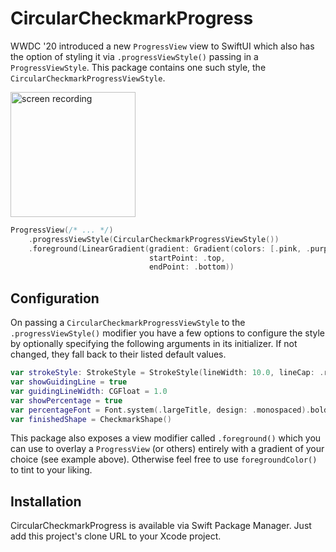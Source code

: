 # CircularCheckmarkProgress

WWDC '20 introduced a new `ProgressView` view to SwiftUI which also has the option of styling it via `.progressViewStyle()` passing in a `ProgressViewStyle`. This package contains one such style, the `CircularCheckmarkProgressViewStyle`.

<img src="https://user-images.githubusercontent.com/2625584/86521713-ab60ce80-be54-11ea-9eed-045a343f0f72.gif" width="200px" alt="screen recording" />

```swift
ProgressView(/* ... */)
    .progressViewStyle(CircularCheckmarkProgressViewStyle())
    .foreground(LinearGradient(gradient: Gradient(colors: [.pink, .purple]), 
                               startPoint: .top,
                               endPoint: .bottom))
```

## Configuration

On passing a `CircularCheckmarkProgressViewStyle` to the `.progressViewStyle()` modifier you have a few options to configure the style by optionally specifying the following arguments in its initializer. If not changed, they fall back to their listed default values.

```swift
var strokeStyle: StrokeStyle = StrokeStyle(lineWidth: 10.0, lineCap: .round)
var showGuidingLine = true
var guidingLineWidth: CGFloat = 1.0
var showPercentage = true
var percentageFont = Font.system(.largeTitle, design: .monospaced).bold()
var finishedShape = CheckmarkShape()
```

This package also exposes a view modifier called `.foreground()` which you can use to overlay a `ProgressView` (or others) entirely with a gradient of your choice (see example above). Otherwise feel free to use `foregroundColor()` to tint to your liking. 

## Installation

CircularCheckmarkProgress is available via Swift Package Manager. Just add this project's clone URL to your Xcode project.
